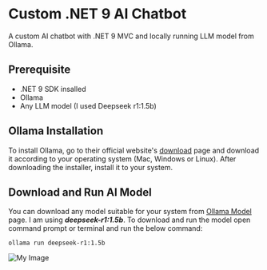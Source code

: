 # Custom .NET 9 AI Chatbot
A custom AI chatbot with .NET 9 MVC and locally running LLM model from Ollama.

## Prerequisite
- .NET 9 SDK insalled
- Ollama
- Any LLM model (I used Deepseek r1:1.5b)

## Ollama Installation
To install Ollama, go to their official website's [download](https://ollama.com/download) page and download it according to your operating system (Mac, Windows or Linux).
After downloading the installer, install it to your system.


## Download and Run AI Model
You can download any model suitable for your system from [Ollama Model](https://ollama.com/search) page.
I am using ***deepseek-r1:1.5b***. To download and run the model open command prompt or terminal and run the below command:
```
ollama run deepseek-r1:1.5b
```

![My Image](/Users/tanjeerhaque/Desktop/chatbot.png )
